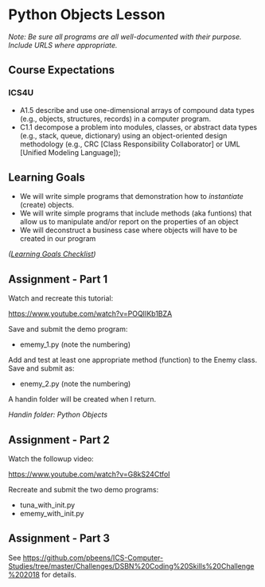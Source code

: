 # Python Objects Lesson

*Note: Be sure all programs are all well-documented with their purpose. Include URLS where appropriate.* 

## Course Expectations
### ICS4U
- A1.5 describe and use one-dimensional arrays of compound data types (e.g., objects, structures, records) in a computer program.
- C1.1 decompose a problem into modules, classes, or abstract data types (e.g., stack, queue, dictionary) using an object-oriented design methodology (e.g., CRC [Class Responsibility Collaborator] or UML [Unified Modeling Language]);

## Learning Goals

- We will write simple programs that demonstration how to *instantiate* (create) objects.
- We will write simple programs that include methods (aka funtions) that allow us to manipulate and/or report on the properties of an object
- We will deconstruct a business case where objects will have to be created in our program

*([Learning Goals Checklist](https://www.beens.org/learning-goals-checklist/))*

## Assignment - Part 1
Watch and recreate this tutorial:

https://www.youtube.com/watch?v=POQIIKb1BZA

Save and submit the demo program:
- ememy_1.py (note the numbering)

Add and test at least one appropriate method (function) to the Enemy class. Save and submit as:

- enemy_2.py (note the numbering)

A handin folder will be created when I return.

*Handin folder: Python Objects*

## Assignment - Part 2
Watch the followup video:

https://www.youtube.com/watch?v=G8kS24CtfoI

Recreate and submit the two demo programs:
- tuna_with_init.py
- ememy_with_init.py

## Assignment - Part 3
See https://github.com/pbeens/ICS-Computer-Studies/tree/master/Challenges/DSBN%20Coding%20Skills%20Challenge%202018 for details.